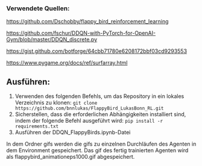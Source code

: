 ### Verwendete Quellen:

https://github.com/Dschobby/flappy_bird_reinforcement_learning

https://github.com/fschur/DDQN-with-PyTorch-for-OpenAI-Gym/blob/master/DDQN_discrete.py

https://gist.github.com/botforge/64cbb71780e6208172bbf03cd9293553

https://www.pygame.org/docs/ref/surfarray.html

## Ausführen:
1. Verwenden des folgenden Befehls, um das Repository in ein lokales Verzeichnis zu klonen: `git clone https://github.com/bnnlukas/FlappyBird_LukasBonn_RL.git`
2. Sicherstellen, dass die erforderlichen Abhängigkeiten installiert sind, indem der folgende Befehl ausgeführt wird: `pip install -r requirements.txt`
3. Ausführen der DDQN_FlappyBirds.ipynb-Datei

In dem Ordner gifs werden die gifs zu einzelnen Durchläufen des Agenten in dem Environment gespeichert. Das gif des fertig trainierten Agenten wird als flappybird_animationeps1000.gif abgespeichert.

